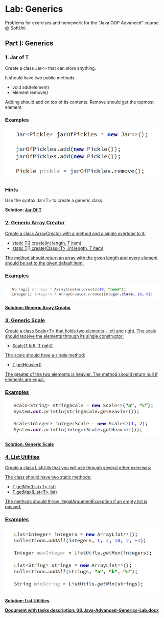 # Lab: Generics

Problems for exercises and homework for the "Java OOP Advanced" course @ SoftUni.

## Part I: Generics

### 1. Jar of T

Create a class Jar\<> that can store anything. 

It should have two public methods:

- void add(element)
- element remove()

Adding should add on top of its contents. Remove should get the topmost element.

### Examples

![](../../resources/L17Generics/media/image1.png)
 
### Hints

Use the syntax Jar\<T> to create a generic class

<p><b>Solution: <a href="./Ex01JarOfT"</a>Jar Of T</b></p>


### 2. Generic Array Creator

Create a class ArrayCreator with a method and a single overload to it:

- static T[] create(int length, T item)
- static T[] create(Class\<T>, int length, T item)

The method should return an array with the given length and every element should be set to the given default item.

### Examples

![](../../resources/L17Generics/media/image2.png)

<p><b>Solution: <a href="./Ex02GenericArrayCreator"</a>Generic Array Creator</b></p>
 
### 3. Generic Scale

Create a class Scale\<T> that holds two elements - left and right. The scale should receive the elements through its single constructor:

- Scale(T left, T right)

The scale should have a single method: 

- T getHeavier()

The greater of the two elements is heavier. The method should return null if elements are equal.

### Examples

![](../../resources/L17Generics/media/image3.png)

<p><b>Solution: <a href="./Ex03GenericScale"</a>Generic Scale</b></p>
 
### 4. List Utilities

Create a class ListUtils that you will use through several other exercises:

The class should have two static methods:

- T getMin(List\<T> list)
- T getMax(List\<T> list)

The methods should throw IllegalArgumentException if an empty list is passed.

### Examples

![](../../resources/L17Generics/media/image4.png)

<p><b>Solution: <a href="./Ex04ListUtilities"</a>List Utilities</b></p>

<p><b>Document with tasks description: <a href="../../resources/L17Generics/08.Java-Advanced-Generics-Lab.docx">08.Java-Advanced-Generics-Lab.docx</a></b></p>